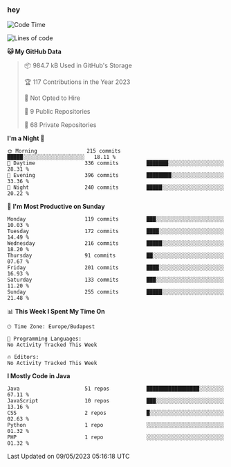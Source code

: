 ### hey

<!--START_SECTION:waka-->
![Code Time](http://img.shields.io/badge/Code%20Time-884%20hrs%2054%20mins-blue)

![Lines of code](https://img.shields.io/badge/From%20Hello%20World%20I%27ve%20Written-936.2%20thousand%20lines%20of%20code-blue)

**🐱 My GitHub Data** 

> 📦 984.7 kB Used in GitHub's Storage 
 > 
> 🏆 117 Contributions in the Year 2023
 > 
> 🚫 Not Opted to Hire
 > 
> 📜 9 Public Repositories 
 > 
> 🔑 68 Private Repositories 
 > 
**I'm a Night 🦉** 

```text
🌞 Morning                215 commits         █████░░░░░░░░░░░░░░░░░░░░   18.11 % 
🌆 Daytime                336 commits         ███████░░░░░░░░░░░░░░░░░░   28.31 % 
🌃 Evening                396 commits         ████████░░░░░░░░░░░░░░░░░   33.36 % 
🌙 Night                  240 commits         █████░░░░░░░░░░░░░░░░░░░░   20.22 % 
```
📅 **I'm Most Productive on Sunday** 

```text
Monday                   119 commits         ███░░░░░░░░░░░░░░░░░░░░░░   10.03 % 
Tuesday                  172 commits         ████░░░░░░░░░░░░░░░░░░░░░   14.49 % 
Wednesday                216 commits         █████░░░░░░░░░░░░░░░░░░░░   18.20 % 
Thursday                 91 commits          ██░░░░░░░░░░░░░░░░░░░░░░░   07.67 % 
Friday                   201 commits         ████░░░░░░░░░░░░░░░░░░░░░   16.93 % 
Saturday                 133 commits         ███░░░░░░░░░░░░░░░░░░░░░░   11.20 % 
Sunday                   255 commits         █████░░░░░░░░░░░░░░░░░░░░   21.48 % 
```


📊 **This Week I Spent My Time On** 

```text
🕑︎ Time Zone: Europe/Budapest

💬 Programming Languages: 
No Activity Tracked This Week

🔥 Editors: 
No Activity Tracked This Week
```

**I Mostly Code in Java** 

```text
Java                     51 repos            █████████████████░░░░░░░░   67.11 % 
JavaScript               10 repos            ███░░░░░░░░░░░░░░░░░░░░░░   13.16 % 
CSS                      2 repos             █░░░░░░░░░░░░░░░░░░░░░░░░   02.63 % 
Python                   1 repo              ░░░░░░░░░░░░░░░░░░░░░░░░░   01.32 % 
PHP                      1 repo              ░░░░░░░░░░░░░░░░░░░░░░░░░   01.32 % 
```




 Last Updated on 09/05/2023 05:16:18 UTC
<!--END_SECTION:waka-->
